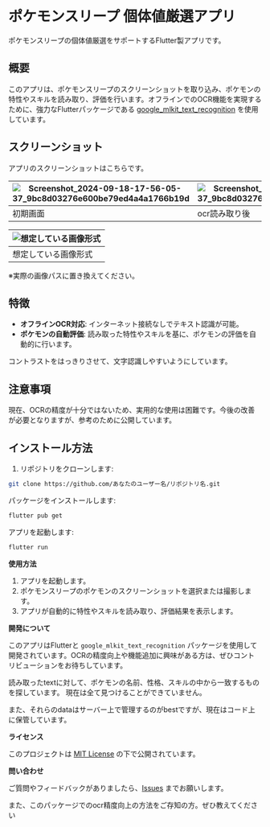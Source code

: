 # ポケモンスリープ 個体値厳選アプリ

ポケモンスリープの個体値厳選をサポートするFlutter製アプリです。

## 概要

このアプリは、ポケモンスリープのスクリーンショットを取り込み、ポケモンの特性やスキルを読み取り、評価を行います。オフラインでのOCR機能を実現するために、強力なFlutterパッケージである [google_mlkit_text_recognition](https://pub.dev/packages/google_mlkit_text_recognition) を使用しています。

## スクリーンショット

アプリのスクリーンショットはこちらです。

|![Screenshot_2024-09-18-17-56-05-37_9bc8d03276e600be79ed4a4a1766b19d](https://github.com/user-attachments/assets/d7b83e58-38ac-4fd3-b045-902e3e7538a1)| ![Screenshot_2024-09-18-17-57-51-37_9bc8d03276e600be79ed4a4a1766b19d](https://github.com/user-attachments/assets/cbf73a8b-d84d-4361-8ede-826fb971818e)     |
|--------------------|----------------|
| 初期画面       | ocr読み取り後|



|![想定している画像形式](https://github.com/user-attachments/assets/ce64234e-7145-4521-9eed-3959fe03ea27)| 
|--------------------|
| 想定している画像形式       | 


<!-- スクリーンショット2の説明 -->

※実際の画像パスに置き換えてください。

## 特徴

- **オフラインOCR対応**: インターネット接続なしでテキスト認識が可能。
- **ポケモンの自動評価**: 読み取った特性やスキルを基に、ポケモンの評価を自動的に行います。

コントラストをはっきりさせて、文字認識しやすいようにしています。


## 注意事項

現在、OCRの精度が十分ではないため、実用的な使用は困難です。今後の改善が必要となりますが、参考のために公開しています。

## インストール方法
1. リポジトリをクローンします:

```bash
git clone https://github.com/あなたのユーザー名/リポジトリ名.git
```

パッケージをインストールします:

```bash
flutter pub get
```

アプリを起動します:

```bash
flutter run
```

**使用方法**

1. アプリを起動します。
2. ポケモンスリープのポケモンのスクリーンショットを選択または撮影します。
3. アプリが自動的に特性やスキルを読み取り、評価結果を表示します。

**開発について**

このアプリはFlutterと `google_mlkit_text_recognition` パッケージを使用して開発されています。OCRの精度向上や機能追加に興味がある方は、ぜひコントリビューションをお待ちしています。

読み取ったtextに対して、ポケモンの名前、性格、スキルの中から一致するものを探しています。
現在は全て見つけることができていません。

また、それらのdataはサーバー上で管理するのがbestですが、現在はコード上に保管しています。

**ライセンス**

このプロジェクトは [MIT License](LICENSE) の下で公開されています。

**問い合わせ**

ご質問やフィードバックがありましたら、[Issues](https://github.com/あなたのユーザー名/リポジトリ名/issues) までお願いします。


また、このパッケージでのocr精度向上の方法をご存知の方。ぜひ教えてください
